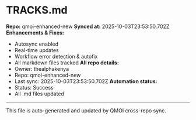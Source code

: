 # TRACKS.md

**Repo:** qmoi-enhanced-new
**Synced at:** 2025-10-03T23:53:50.702Z
**Enhancements & Fixes:**
- Autosync enabled
- Real-time updates
- Workflow error detection & autofix
- All markdown files tracked
**All repo details:**
- Owner: thealphakenya
- Repo: qmoi-enhanced-new
- Last sync: 2025-10-03T23:53:50.702Z
**Automation status:**
- Status: Success
- All .md files updated
---
This file is auto-generated and updated by QMOI cross-repo sync.

